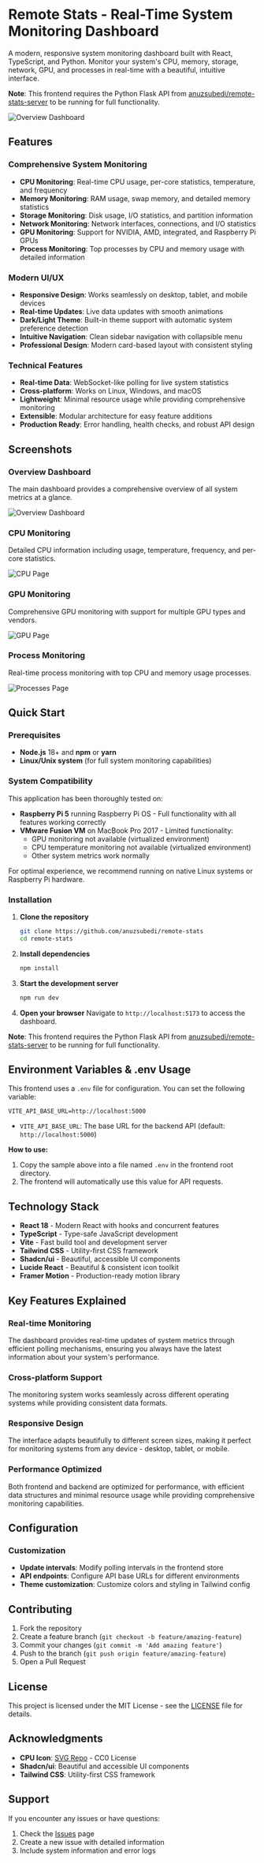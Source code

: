 # Remote Stats - Real-Time System Monitoring Dashboard

A modern, responsive system monitoring dashboard built with React, TypeScript, and Python. Monitor your system's CPU, memory, storage, network, GPU, and processes in real-time with a beautiful, intuitive interface.

**Note**: This frontend requires the Python Flask API from [anuzsubedi/remote-stats-server](https://github.com/anuzsubedi/remote-stats-server) to be running for full functionality.

![Overview Dashboard](https://i.imgur.com/DnHlIoD.png)

## Features

### Comprehensive System Monitoring
- **CPU Monitoring**: Real-time CPU usage, per-core statistics, temperature, and frequency
- **Memory Monitoring**: RAM usage, swap memory, and detailed memory statistics
- **Storage Monitoring**: Disk usage, I/O statistics, and partition information
- **Network Monitoring**: Network interfaces, connections, and I/O statistics
- **GPU Monitoring**: Support for NVIDIA, AMD, integrated, and Raspberry Pi GPUs
- **Process Monitoring**: Top processes by CPU and memory usage with detailed information

### Modern UI/UX
- **Responsive Design**: Works seamlessly on desktop, tablet, and mobile devices
- **Real-time Updates**: Live data updates with smooth animations
- **Dark/Light Theme**: Built-in theme support with automatic system preference detection
- **Intuitive Navigation**: Clean sidebar navigation with collapsible menu
- **Professional Design**: Modern card-based layout with consistent styling

### Technical Features
- **Real-time Data**: WebSocket-like polling for live system statistics
- **Cross-platform**: Works on Linux, Windows, and macOS
- **Lightweight**: Minimal resource usage while providing comprehensive monitoring
- **Extensible**: Modular architecture for easy feature additions
- **Production Ready**: Error handling, health checks, and robust API design

## Screenshots

### Overview Dashboard
The main dashboard provides a comprehensive overview of all system metrics at a glance.

![Overview Dashboard](https://i.imgur.com/DnHlIoD.png)

### CPU Monitoring
Detailed CPU information including usage, temperature, frequency, and per-core statistics.

![CPU Page](https://i.imgur.com/UXP5O9O.png)

### GPU Monitoring
Comprehensive GPU monitoring with support for multiple GPU types and vendors.

![GPU Page](https://i.imgur.com/z42TO82.png)

### Process Monitoring
Real-time process monitoring with top CPU and memory usage processes.

![Processes Page](https://i.imgur.com/4HKlnNA.png)

## Quick Start

### Prerequisites
- **Node.js** 18+ and **npm** or **yarn**
- **Linux/Unix system** (for full system monitoring capabilities)

### System Compatibility

This application has been thoroughly tested on:
- **Raspberry Pi 5** running Raspberry Pi OS - Full functionality with all features working correctly
- **VMware Fusion VM** on MacBook Pro 2017 - Limited functionality:
  - GPU monitoring not available (virtualized environment)
  - CPU temperature monitoring not available (virtualized environment)
  - Other system metrics work normally

For optimal experience, we recommend running on native Linux systems or Raspberry Pi hardware.

### Installation

1. **Clone the repository**
   ```bash
   git clone https://github.com/anuzsubedi/remote-stats
   cd remote-stats
   ```

2. **Install dependencies**
   ```bash
   npm install
   ```

3. **Start the development server**
   ```bash
   npm run dev
   ```

4. **Open your browser**
   Navigate to `http://localhost:5173` to access the dashboard.

**Note**: This frontend requires the Python Flask API from [anuzsubedi/remote-stats-server](https://github.com/anuzsubedi/remote-stats-server) to be running for full functionality.

## Environment Variables & .env Usage

This frontend uses a `.env` file for configuration. You can set the following variable:

```
VITE_API_BASE_URL=http://localhost:5000
```

- `VITE_API_BASE_URL`: The base URL for the backend API (default: `http://localhost:5000`)

**How to use:**
1. Copy the sample above into a file named `.env` in the frontend root directory.
2. The frontend will automatically use this value for API requests.

## Technology Stack

- **React 18** - Modern React with hooks and concurrent features
- **TypeScript** - Type-safe JavaScript development
- **Vite** - Fast build tool and development server
- **Tailwind CSS** - Utility-first CSS framework
- **Shadcn/ui** - Beautiful, accessible UI components
- **Lucide React** - Beautiful & consistent icon toolkit
- **Framer Motion** - Production-ready motion library

## Key Features Explained

### Real-time Monitoring
The dashboard provides real-time updates of system metrics through efficient polling mechanisms, ensuring you always have the latest information about your system's performance.

### Cross-platform Support
The monitoring system works seamlessly across different operating systems while providing consistent data formats.

### Responsive Design
The interface adapts beautifully to different screen sizes, making it perfect for monitoring systems from any device - desktop, tablet, or mobile.

### Performance Optimized
Both frontend and backend are optimized for performance, with efficient data structures and minimal resource usage while providing comprehensive monitoring capabilities.

## Configuration

### Customization
- **Update intervals**: Modify polling intervals in the frontend store
- **API endpoints**: Configure API base URLs for different environments
- **Theme customization**: Customize colors and styling in Tailwind config

## Contributing

1. Fork the repository
2. Create a feature branch (`git checkout -b feature/amazing-feature`)
3. Commit your changes (`git commit -m 'Add amazing feature'`)
4. Push to the branch (`git push origin feature/amazing-feature`)
5. Open a Pull Request

## License

This project is licensed under the MIT License - see the [LICENSE](LICENSE) file for details.

## Acknowledgments

- **CPU Icon**: [SVG Repo](https://www.svgrepo.com/svg/380893/cpu-computer-processor-technology-hardware) - CC0 License
- **Shadcn/ui**: Beautiful and accessible UI components
- **Tailwind CSS**: Utility-first CSS framework

## Support

If you encounter any issues or have questions:

1. Check the [Issues](https://github.com/your-repo/issues) page
2. Create a new issue with detailed information
3. Include system information and error logs

